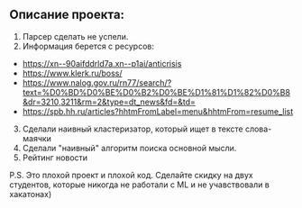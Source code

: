 ## Описание проекта:

1) Парсер сделать не успели. 
2) Информация берется с ресурсов:
- https://xn--90aifddrld7a.xn--p1ai/anticrisis
- https://www.klerk.ru/boss/
- https://www.nalog.gov.ru/rn77/search/?text=%D0%BD%D0%BE%D0%B2%D0%BE%D1%81%D1%82%D0%B8&dr=3210,3211&rm=2&type=dt_news&fd=&td=
- https://spb.hh.ru/articles?hhtmFromLabel=menu&hhtmFrom=resume_list

3) Сделали наивный кластеризатор, который ищет в тексте слова-маячки
4) Сделали "наивный" алгоритм поиска основной мысли.
5) Рейтинг новости

P.S. Это плохой проект и плохой код. Сделайте скидку на двух студентов, которые никогда не работали с ML и не учавствовали в хакатонах)
